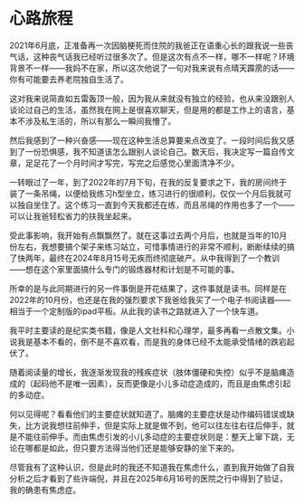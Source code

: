 # 心路旅程

2021年6月底，正准备再一次因脑梗死而住院的我爸正在语重心长的跟我说一些丧气话，这种丧气话我已经听过很多次了。但是这次有点不一样，哪不一样呢？环境背景不一样——我妈不在家，所以这次他说了一句对我来说有点晴天霹雳的话——你有可能要去养老院独自生活了。

这对我来说简直如五雷轰顶一般，因为我从来就没有独立的经验，也从来没跟别人谈论过自己的生活，虽然我在网上是很喜欢聊天，但是用的都是工作上的语言，基本不涉及私生活的，所以有那么一瞬间我懵了。

然后我感到了一种兴奋感——现在这种生活总算要来点改变了。一段时间后我又感到了一份恐惧感，我不知道该怎么跟别人谈论自己。数天后，我决定写一篇自传文章，足足花了一个月时间才写完，写完之后感觉心里面清净不少。

一转眼过了一年，到了2022年的7月下旬，在我的反复要求之下，我的房间终于装了一条吊绳，以便给我练习h型坐立，练习进行的很顺利，仅仅一个月后我就可以独自坐住了。这个练习一直到今天我都还在练，而且吊绳的作用也多了一个——可以让我爸轻松省力的扶我坐起来。

受此事影响，我开始有点飘飘然了。就在这事过去两个月后，也就是当年的10月份左右，我想要搞个架子来练习站立，可惜事情进行的非常不顺利，断断续续的搞了快两年，最终在2024年8月15号无疾而终彻底破产。从中我得到了一个教训——想在这个家里面搞什么专门的锻炼器材和计划是不可能的事。

所幸的是与此同期进行的另一件事倒是开花结果了，这件事就是读书。同样是在2022年的10月份，也还是在我的强烈要求下我爸给我买了一个电子书阅读器——相当于一个定制版的ipad平板。从此我的读书之路就进入了一个快车道。

我平时主要读的是纪实类书籍，像是人文社科和心理学，最多再看一点散文集。小说我是基本不看的，倒不是不喜欢看，而是我的身体已经不太能承受情绪的跌宕起伏了。

随着阅读量的增长，我逐渐发现我的残疾症状（肢体僵硬和失控）似乎不是脑瘫造成的（起码他不是唯一因素），反而更像是小儿多动症造成的，而且是由焦虑引起的多动症。

何以见得呢？看看他们的主要症状就知道了。脑瘫的主要症状是动作编码错误或缺失，比方说我想往前伸手，但是实际上就是做不到，他可以往左往右往后伸手，就是不能往前伸手。而由焦虑引发的小儿多动症的主要症状则是：整天上窜下跳，无论在哪都是如此，但只要方法得当他们还是能够安静的坐下来的。

尽管我有了这种认识，但是此时的我还不知道我在焦虑什么，直到我开始做了自我分析之后才看到了些许端倪，并且在2025年6月16号的医院之行中得到了验证，我的确患有焦虑症。
